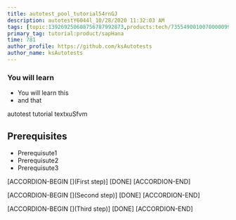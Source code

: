 ```yaml
---
title: autotest_pool_tutorial54rnGJ
description: autotestY6044l_10/28/2020 11:32:03 AM
tags: [topic:139269250608756787992873,products:tech/73554900100700000996,tutorial:experience/advanced]
primary_tag: tutorial:product/sapHana
time: 781
author_profile: https://github.com/ksAutotests
author_name: ksAutotests
---
```

### You will learn
- You will learn this
- and that

autotest tutorial textxuSfvm

## Prerequisites
- Prerequisute1
- Prerequisute2
- Prerequisute3

[ACCORDION-BEGIN [](First step)]
[DONE]
[ACCORDION-END]

[ACCORDION-BEGIN [](Second step)]
[DONE]
[ACCORDION-END]

[ACCORDION-BEGIN [](Third step)]
[DONE]
[ACCORDION-END]

